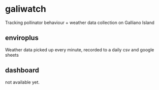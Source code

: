 # galiwatch
Tracking pollinator behaviour + weather data collection on Galliano Island

## enviroplus

Weather data picked up every minute, recorded to a daily csv and google sheets

## dashboard

not available yet.
